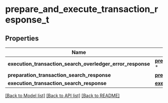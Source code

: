 # prepare_and_execute_transaction_response_t

## Properties
Name | Type | Description | Notes
------------ | ------------- | ------------- | -------------
**execution_transaction_search_overledger_error_response** | [**prepare_and_execute_overledger_error_response_t**](prepare_and_execute_overledger_error_response.md) \* |  | [optional] 
**preparation_transaction_search_response** | [**prepare_transaction_response_t**](prepare_transaction_response.md) \* |  | [optional] 
**execution_transaction_search_response** | [**execute_search_transaction_response_t**](execute_search_transaction_response.md) \* |  | [optional] 

[[Back to Model list]](../README.md#documentation-for-models) [[Back to API list]](../README.md#documentation-for-api-endpoints) [[Back to README]](../README.md)


